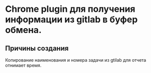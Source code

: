 # Chrome plugin для получения информации из gitlab в буфер обмена.

## Причины создания

Копирование наименования и номера задачи из gtilab для отчета отнимает время.

##